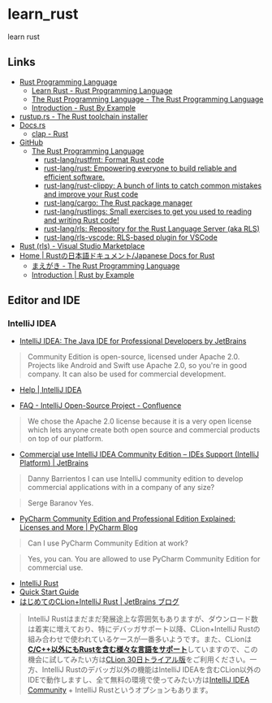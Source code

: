 # learn_rust

learn rust

## Links

- [Rust Programming Language](https://www.rust-lang.org/)
  - [Learn Rust - Rust Programming Language](https://www.rust-lang.org/learn)
  - [The Rust Programming Language - The Rust Programming Language](https://doc.rust-lang.org/book/)
  - [Introduction - Rust By Example](https://doc.rust-lang.org/stable/rust-by-example/)
- [rustup.rs - The Rust toolchain installer](https://rustup.rs/)
- [Docs.rs](https://docs.rs/)
  - [clap - Rust](https://docs.rs/clap/)
- [GitHub](https://github.com/)
  - [The Rust Programming Language](https://github.com/rust-lang)
    - [rust-lang/rustfmt: Format Rust code](https://github.com/rust-lang/rustfmt)
    - [rust-lang/rust: Empowering everyone to build reliable and efficient software.](https://github.com/rust-lang/rust)
    - [rust-lang/rust-clippy: A bunch of lints to catch common mistakes and improve your Rust code](https://github.com/rust-lang/rust-clippy)
    - [rust-lang/cargo: The Rust package manager](https://github.com/rust-lang/cargo)
    - [rust-lang/rustlings: Small exercises to get you used to reading and writing Rust code!](https://github.com/rust-lang/rustlings/)
    - [rust-lang/rls: Repository for the Rust Language Server (aka RLS)](https://github.com/rust-lang/rls)
    - [rust-lang/rls-vscode: RLS-based plugin for VSCode](https://github.com/rust-lang/rls-vscode)
- [Rust (rls) - Visual Studio Marketplace](https://marketplace.visualstudio.com/items?itemName=rust-lang.rust)
- [Home | Rustの日本語ドキュメント/Japanese Docs for Rust](https://doc.rust-jp.rs/)
  - [まえがき - The Rust Programming Language](https://doc.rust-jp.rs/book/second-edition/)
  - [Introduction | Rust by Example](https://doc.rust-jp.rs/rust-by-example-ja/)

## Editor and IDE

### IntelliJ IDEA

- [IntelliJ IDEA: The Java IDE for Professional Developers by JetBrains](https://www.jetbrains.com/idea/)

> Community Edition is open-source, licensed under Apache 2.0. Projects like Android and Swift use Apache 2.0, so you're in good company. It can also be used for commercial development.

- [Help | IntelliJ IDEA](https://www.jetbrains.com/help/idea/)

- [FAQ - IntelliJ Open-Source Project - Confluence](https://www.jetbrains.org/display/IJOS/FAQ)

> We chose the Apache 2.0 license because it is a very open license which lets anyone create both open source and commercial products on top of our platform. 

- [Commercial use IntelliJ IDEA Community Edition – IDEs Support (IntelliJ Platform) | JetBrains](https://intellij-support.jetbrains.com/hc/en-us/community/posts/115000698770-Commercial-use-IntelliJ-IDEA-Community-Edition)

> Danny Barrientos
> I can use IntelliJ community edition to develop commercial applications with in a company of any size?

> Serge Baranov
> Yes.

- [PyCharm Community Edition and Professional Edition Explained: Licenses and More | PyCharm Blog](https://blog.jetbrains.com/pycharm/2017/09/pycharm-community-edition-and-professional-edition-explained-licenses-and-more/)

> Can I use PyCharm Community Edition at work?

> Yes, you can. You are allowed to use PyCharm Community Edition for commercial use.

- [IntelliJ Rust](https://intellij-rust.github.io/)
- [Quick Start Guide](https://intellij-rust.github.io/docs/quick-start.html)
- [はじめてのCLion+IntelliJ Rust | JetBrains ブログ](https://blog.jetbrains.com/jp/2019/03/22/1797)

> IntelliJ Rustはまだまだ発展途上な雰囲気もありますが、ダウンロード数は着実に増えており、特にデバッガサポート以降、CLion+IntelliJ Rustの組み合わせで使われているケースが一番多いようです。また、CLionは[**C/C++以外にもRustを含む様々な言語をサポート**](https://www.jetbrains.com/clion/features/supported-languages.html?_ga=2.67733393.1681878316.1566871260-1161578719.1566871260)していますので、この機会に試してみたい方は[CLion 30日トライアル版](https://www.jetbrains.com/clion/?_ga=2.58814381.1681878316.1566871260-1161578719.1566871260)をご利用ください。一方、IntelliJ Rustのデバッガ以外の機能はIntelliJ IDEAを含むCLion以外のIDEで動作しますし、全て無料の環境で使ってみたい方は[IntelliJ IDEA Community](https://www.jetbrains.com/idea/download/?_ga=2.58814381.1681878316.1566871260-1161578719.1566871260) + IntelliJ Rustというオプションもあります。
